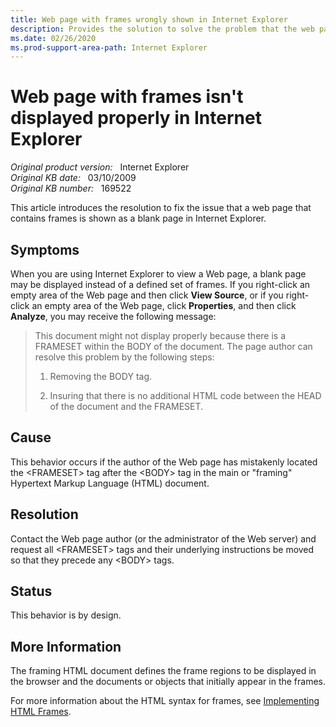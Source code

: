 ```yaml
---
title: Web page with frames wrongly shown in Internet Explorer
description: Provides the solution to solve the problem that the web page that has frames is not displayed correctly in Internet Explorer.
ms.date: 02/26/2020
ms.prod-support-area-path: Internet Explorer
---
```

# Web page with frames isn't displayed properly in Internet Explorer

_Original product version:_ &nbsp; Internet Explorer  
_Original KB date:_ &nbsp; 03/10/2009  
_Original KB number:_ &nbsp; 169522

This article introduces the resolution to fix the issue that a web page that contains frames is shown as a blank page in Internet Explorer.

## Symptoms

When you are using Internet Explorer to view a Web page, a blank page may be displayed instead of a defined set of frames. If you right-click an empty area of the Web page and then click **View Source**, or if you right-click an empty area of the Web page, click **Properties**, and then click **Analyze**, you may receive the following message:

> This document might not display properly because there is a FRAMESET within the BODY of the document. The page author can resolve this problem by the following steps:
>
> 1. Removing the BODY tag.
>
> 2. Insuring that there is no additional HTML code between the HEAD of the document and the FRAMESET.


## Cause

This behavior occurs if the author of the Web page has mistakenly located the \<FRAMESET> tag after the \<BODY> tag in the main or "framing" Hypertext Markup Language (HTML) document.

## Resolution

Contact the Web page author (or the administrator of the Web server) and request all \<FRAMESET> tags and their underlying instructions be moved so that they precede any \<BODY> tags.

## Status

This behavior is by design.

## More Information

The framing HTML document defines the frame regions to be displayed in the browser and the documents or objects that initially appear in the frames.

For more information about the HTML syntax for frames, see 
[Implementing HTML Frames](https://www.w3.org/TR/WD-frames-970331.html).
